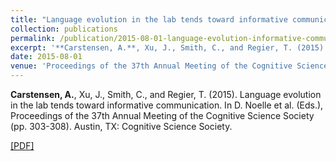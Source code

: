 ```yaml
---
title: "Language evolution in the lab tends toward informative communication"
collection: publications
permalink: /publication/2015-08-01-language-evolution-informative-communication
excerpt: '**Carstensen, A.**, Xu, J., Smith, C., and Regier, T. (2015). Language evolution in the lab tends toward informative communication. In D. Noelle et al. (Eds.), Proceedings of the 37th Annual Meeting of the Cognitive Science Society (pp. 303-308). Austin, TX: Cognitive Science Society. [[PDF]](http://abcarstensen.github.io/files/Carstensen-et-al2015_Language-evolution-tends-toward-informative-communication.pdf)'
date: 2015-08-01
venue: 'Proceedings of the 37th Annual Meeting of the Cognitive Science Society'
---
```

**Carstensen, A.**, Xu, J., Smith, C., and Regier, T. (2015). Language evolution in the lab tends toward informative communication. In D. Noelle et al. (Eds.), Proceedings of the 37th Annual Meeting of the Cognitive Science Society (pp. 303-308). Austin, TX: Cognitive Science Society. 

[[PDF]](http://abcarstensen.github.io/files/Carstensen-et-al2015_Language-evolution-tends-toward-informative-communication.pdf)